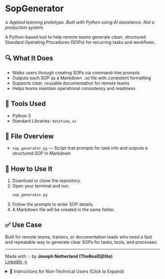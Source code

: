 # SopGenerator

⁂ _Applied learning prototype. Built with Python using AI assistance. Not a production system._

A Python-based tool to help remote teams generate clean, structured Standard Operating Procedures (SOPs) for recurring tasks and workflows.

## 🔍 What It Does
- Walks users through creating SOPs via command-line prompts
- Outputs each SOP as a Markdown `.md` file with consistent formatting
- Supports clear, reusable documentation for remote teams
- Helps teams maintain operational consistency and readiness

## 🧰 Tools Used
- Python 3
- Standard Libraries: `datetime`, `os`

## 📁 File Overview
- `sop_generator.py` — Script that prompts for task info and outputs a structured SOP in Markdown

## 🧪 How to Use It
1. Download or clone the repository.
2. Open your terminal and run:
   ```bash
   sop_generator.py
3. Follow the prompts to enter SOP details.
4. A Markdown file will be created in the same folder.

## ✅ Use Case
Built for remote teams, trainers, or documentation leads who need a fast and repeatable way to generate clear SOPs for tasks, tools, and processes.

---

Made with 💡 by **Joseph Netherland (TheRealDjElite)**  
[LinkedIn →](https://linkedin.com/in/JoeNetherland)


<details>
<summary>📘 Instructions for Non-Technical Users (Click to Expand)</summary>

### 💡 How to Use This Tool (Non-Technical Instructions)

If you’re not technical, don’t worry — here’s how you can run the SOP Generator step by step on your own computer.

---

### ✅ What You Need First:
1. A Windows or Mac computer (not a Chromebook)  
2. Python installed on your computer  
   ➤ If you don’t have it yet, download it here:  
   https://www.python.org/downloads/

---

### 🧭 Step-by-Step Instructions

#### 1. Download the SOP Generator
- Go to this page:  
  [https://github.com/TheRealDjElite/SopGenerator](https://github.com/TheRealDjElite/SopGenerator)
- Click the green **“Code”** button, then choose **“Download ZIP”**
- When the ZIP file downloads, unzip it (right-click → Extract All)

#### 2. Open the Folder
- Open the folder called `SopGenerator-main` (or similar)
- Inside, you’ll see a file named:  
  **`sop_generator.py`**

#### 3. Run the SOP Generator
- **On Windows**:  
  - In the folder, click the **address bar** at the top (where the folder path is), type `cmd`, and press **Enter**
  - A black window will open (Command Prompt)
  - Type this and press **Enter**:
    ```
    python sop_generator.py
    ```

- **On Mac**:  
  - Open the **Terminal** app
  - Type `cd ` and then drag the `SopGenerator-main` folder into the Terminal, then press **Enter**
  - Then type:
    ```
    python3 sop_generator.py
    ```

#### 4. Follow the Prompts
- The tool will ask for:
  - SOP Title  
  - Summary  
  - Tools Used  
  - Step-by-step Instructions  
  - Responsible Role  
  - Frequency
- After answering, it creates a `.md` file in the same folder

#### 5. Open or Share the SOP
- Open the file using:
  - **Notepad**, **TextEdit**, or **VS Code**
  - Paste into Google Docs or Confluence
  - Share via email or upload to a shared drive

---

### 👩‍💼 Example Use Case:
You're a team lead working remotely and want to make sure your team follows the same process for reviewing cases. Use this tool to quickly write a Standard Operating Procedure and share it with others, even if you don't have tech skills.

</details>
